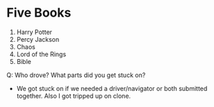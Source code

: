 # Five Books
1. Harry Potter
2. Percy Jackson
3. Chaos
4. Lord of the Rings
5. Bible

Q: Who drove? What parts did you get stuck on?
* We got stuck on if we needed a driver/navigator or both submitted together. Also I got tripped up on clone.
